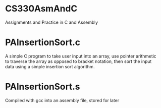 # CS330AsmAndC
Assignments and Practice in C and Assembly

# PAInsertionSort.c
A simple C program to take user input into an array, use pointer arithmetic to traverse the array as opposed to bracket notation, then sort the input data using a simple insertion sort algorithm.

# PAInsertionSort.s
Compiled with gcc into an assembly file, stored for later
